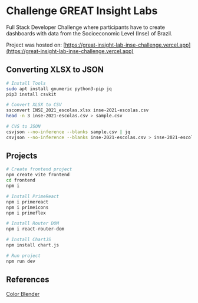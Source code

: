 # Challenge GREAT Insight Labs

Full Stack Developer Challenge where participants have to create dashboards with data from the Socioeconomic Level (Inse) of Brazil.

Project was hosted on: [https://great-insight-lab-inse-challenge.vercel.app](https://great-insight-lab-inse-challenge.vercel.app)

## Converting XLSX to JSON

```bash
# Install Tools
sudo apt install gnumeric python3-pip jq
pip3 install csvkit

# Convert XLSX to CSV
ssconvert INSE_2021_escolas.xlsx inse-2021-escolas.csv
head -n 3 inse-2021-escolas.csv > sample.csv

# CVS to JSON
csvjson --no-inference --blanks sample.csv | jq
csvjson --no-inference --blanks inse-2021-escolas.csv > inse-2021-escolas.json
```

## Projects

```bash
# Create frontend project
npm create vite frontend
cd frontend
npm i

# Install PrimeReact
npm i primereact
npm i primeicons
npm i primeflex

# Install Router DOM
npm i react-router-dom

# Install ChartJS
npm install chart.js

# Run project
npm run dev
```

## References

[Color Blender](https://meyerweb.com/eric/tools/color-blend/#EF4444:22C55E:6:hex)

